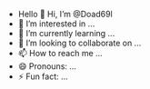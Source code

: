 - Hello 👋 Hi, I’m @Doad69l
- 👀 I’m interested in ...
- 🌱 I’m currently learning ...
- 💞️ I’m looking to collaborate on ...
- 📫 How to reach me ...
- 😄 Pronouns: ...
- ⚡ Fun fact: ...

<!---
Doad69l/Doad69l is a ✨ special ✨ repository because its `README.md` (this file) appears on your GitHub profile.
You can click the Preview link to take a look at your changes.
--->
